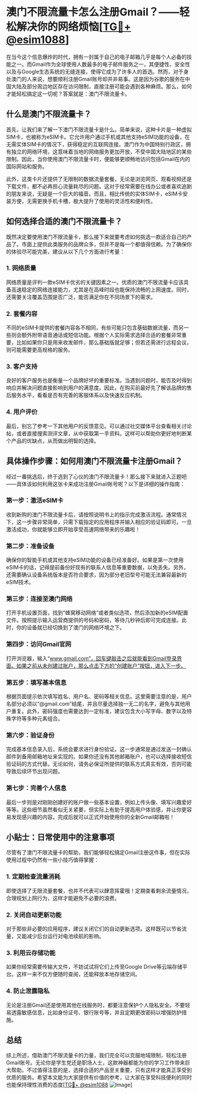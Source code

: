 # 澳门不限流量卡怎么注册Gmail？——轻松解决你的网络烦恼[[TG💪+ @esim1088](https://t.me/s/esim1088)]

在当今这个信息爆炸的时代，拥有一封属于自己的电子邮箱几乎是每个人必备的技能之一。而Gmail作为全球使用人数最多的电子邮件服务之一，其便捷性、安全性以及与Google生态系统的无缝连接，使得它成为了许多人的首选。然而，对于身处澳门的人来说，想要顺利注册Gmail账号却并非易事。这是因为谷歌的服务在中国大陆及部分周边地区存在访问限制，直接注册可能会遇到各种麻烦。那么，如何才能轻松搞定这一切呢？答案就是：澳门不限流量卡。

## 什么是澳门不限流量卡？

首先，让我们来了解一下澳门不限流量卡是什么。简单来说，这种卡片是一种虚拟SIM卡，也被称为eSIM卡。它允许用户通过手机或其他支持eSIM功能的设备，在无需实体SIM卡的情况下，获得稳定的互联网连接。澳门作为中国特别行政区，拥有独立的网络环境，这意味着当地的网络服务更加开放，不受中国大陆地区的某些限制。因此，当你使用澳门不限流量卡时，便能够更顺畅地访问包括Gmail在内的国际网站和服务。

此外，这类卡片还提供了无限制的数据流量套餐，无论是浏览网页、观看视频还是下载文件，都不必再担心流量耗尽的问题。这对于经常需要在线办公或者喜欢追剧的朋友来说，无疑是一个巨大的福音。而且，相比传统的实体SIM卡，eSIM卡安装方便，无需更换手机卡槽，极大提升了使用的灵活性和便利性。

## 如何选择合适的澳门不限流量卡？

既然决定要使用澳门不限流量卡，那么接下来就要考虑如何挑选一款适合自己的产品了。市面上提供此类服务的品牌众多，但并不是每一个都值得信赖。为了确保你的体验尽可能完美，建议从以下几个方面进行考量：

### 1. 网络质量
网络质量是评判一款eSIM卡优劣的关键因素之一。优质的澳门不限流量卡应该具备高速稳定的网络连接能力，尤其是在高峰时段也能保持流畅的上网速度。同时，还需要关注覆盖范围是否广泛，能否满足你在不同场景下的需求。

### 2. 套餐内容
不同的eSIM卡提供的套餐内容各不相同，有些可能只包含基础数据流量，而另一些则会额外附带语音通话或短信功能。根据个人实际需求选择合适的套餐非常重要，比如如果你只是用来收发邮件，那么基础版就足够；但若还需进行远程会议，则可能需要更高规格的服务。

### 3. 客户支持
良好的客户服务也是衡量一个品牌好坏的重要标准。当遇到问题时，能否及时得到响应并解决问题直接影响到用户的满意度。因此，在购买前最好先了解该品牌的售后服务水平，看看是否有完善的客服体系以及快速反应机制。

### 4. 用户评价
最后，别忘了参考一下其他用户的反馈意见。可以通过社交媒体平台查看相关讨论帖，或者直接搜索测评文章，从中获取第一手资料。这样可以帮助你更好地判断某个产品的优缺点，从而做出明智的选择。

## 具体操作步骤：如何用澳门不限流量卡注册Gmail？

经过一番挑选后，终于选到了心仪的澳门不限流量卡！那么接下来就进入正题吧——具体该如何利用这张卡来成功注册Gmail账号呢？以下是详细的操作指南：

### 第一步：激活eSIM卡
收到新购的澳门不限流量卡后，请按照说明书上的指示完成激活流程。通常情况下，这一步骤非常简单，只需下载指定的应用程序并输入相应的验证码即可。一旦激活成功，你就能够立即开始享受高速网络带来的乐趣啦！

### 第二步：准备设备
确保你的智能手机或其他支持eSIM功能的设备已经准备好。如果是第一次使用eSIM卡的话，记得提前备份好现有的联系人信息等重要数据，以免丢失。另外，还需要确认设备系统版本是否符合要求，因为部分老旧型号可能无法兼容最新的eSIM技术。

### 第三步：连接至澳门网络
打开手机设置页面，找到“蜂窝移动网络”或者类似选项，然后添加新的eSIM配置文件。按照提示输入运营商提供的号码和密码，等待几秒钟后即可完成连接。此时，你的设备就已经切换到了澳门的网络环境之下。

### 第四步：访问Gmail官网
打开浏览器，输入“www.gmail.com”，回车键敲击之后就能看到Gmail登录界面。如果之前从未创建过账户，那么点击下方的“创建账户”按钮，进入下一步。

### 第五步：填写基本信息
根据页面提示依次填写姓名、用户名、密码等相关信息。这里需要注意的是，用户名部分必须以“@gmail.com”结尾，并且尽量选择独一无二的名字，避免与其他用户重复。此外，密码强度也需要达到一定标准，建议包含大小写字母、数字以及特殊字符等多种元素组合。

### 第六步：验证身份
完成基本信息录入后，系统会要求进行身份验证。这一步通常是通过发送一封确认邮件到备用邮箱地址来实现的。如果你还没有其他邮箱账户，也可以选择接收短信验证码的方式代替。无论如何，请务必保证所提供的联系方式真实有效，否则可能导致后续环节出现问题。

### 第七步：完善个人信息
最后一步则是对刚刚创建好的账户做一些基本设置，例如上传头像、填写兴趣爱好等等。这些细节虽然看似无关紧要，但实际上有助于提高用户体验感，并让你更容易发现感兴趣的内容。完成后就可以正式开始使用你的全新Gmail邮箱啦！

## 小贴士：日常使用中的注意事项

尽管有了澳门不限流量卡的帮助，我们能够轻松搞定Gmail注册这件事，但在实际使用过程中仍然有一些小技巧值得掌握：

### 1. 定期检查流量消耗
即使选择了无限流量套餐，也并不代表可以肆意挥霍哦！定期查看剩余流量情况，合理规划上网行为，这样才能避免不必要的浪费。

### 2. 关闭自动更新功能
对于那些非必要的应用程序，建议关闭它们的自动更新选项。这样既可以节省流量，又能减少后台运行对电池续航的影响。

### 3. 利用云存储功能
如果你经常需要传输大文件，不妨试试将它们上传至Google Drive等云端存储平台。这样一来不仅方便随时查阅，还能释放本地存储空间。

### 4. 防止泄露隐私
无论是注册Gmail还是使用其他在线服务时，都要注意保护个人隐私安全。不要轻易透露敏感信息，比如身份证号、银行账号等，并且定期更改密码以增强防护措施。

## 总结

综上所述，借助澳门不限流量卡的力量，我们完全可以克服地域限制，轻松注册Gmail账号。无论你是学生党还是职场人士，这款神器都能为你的学习工作带来巨大帮助。不过值得注意的是，选择合适的产品至关重要，只有这样才能真正享受到优质的服务。希望本文能为大家提供有价值的参考，让大家在享受科技便利的同时也能保持理性消费的态度[[TG💪+ @esim1088](https://t.me/s/esim1088) ![Image](https://i.postimg.cc/4NQfJmqS/Snipaste-2025-05-13-00-14-12.png)]